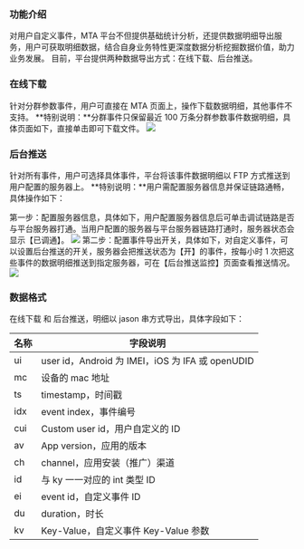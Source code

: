 ### 功能介绍
对用户自定义事件，MTA 平台不但提供基础统计分析，还提供数据明细导出服务，用户可获取明细数据，结合自身业务特性更深度数据分析挖掘数据价值，助力业务发展。 目前，平台提供两种数据导出方式：在线下载、后台推送。
### 在线下载
针对分群参数事件，用户可直接在 MTA 页面上，操作下载数据明细，其他事件不支持。
**特别说明：**分群事件只保留最近 100 万条分群参数事件数据明细，具体页面如下，直接单击即可下载文件。
![](http://imgcache.tcecqpoc.fsphere.cn/image/mc.qcloudimg.com/static/img/767d6144f0bd28375eb160d94143f614/image.png)
### 后台推送

针对所有事件，用户可选择具体事件，平台将该事件数据明细以 FTP 方式推送到用户配置的服务器上。
**特别说明：**用户需配置服务器信息并保证链路通畅，具体操作如下：

第一步：配置服务器信息，具体如下，用户配置服务器信息后可单击调试链路是否与平台服务器打通。当用户配置的服务器与平台服务器链路打通时，服务器状态会显示【已调通】。
![](http://imgcache.tcecqpoc.fsphere.cn/image/mc.qcloudimg.com/static/img/608ab4870713590d78a7dd4bf352ad46/image.png)
第二步：配置事件导出开关，具体如下，对自定义事件，可以设置后台推送的开关，服务器会把推送状态为【开】的事件，按每小时 1 次把这些事件的数据明细推送到指定服务器，可在【后台推送监控】页面查看推送情况。
![](http://imgcache.tcecqpoc.fsphere.cn/image/mc.qcloudimg.com/static/img/716ba1e1543812874ed7cfcb9085d7b4/image.png)
### 数据格式
在线下载 和 后台推送，明细以 jason 串方式导出，具体字段如下：

| 名称 | 字段说明 |
|---------|---------|
| ui | user id，Android 为 IMEI，iOS 为 IFA 或 openUDID |
| mc | 设备的 mac 地址 |
| ts | timestamp，时间戳 |
| idx | event index，事件编号 |
| cui | Custom user id，用户自定义的 ID |
| av | App version，应用的版本 |
| ch | channel，应用安装（推广）渠道 |
| id | 与 ky 一一对应的 int 类型 ID |
| ei | event id，自定义事件 ID |
| du | duration，时长 |
| kv | Key-Value，自定义事件 Key-Value 参数 |


